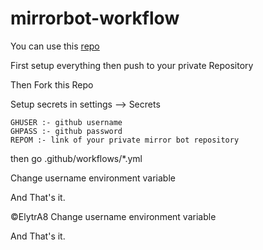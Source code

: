 # mirrorbot-workflow

You can use this [repo](https://github.com/lzzy12/python-aria-mirror-bot)

First setup everything then push to your private Repository

Then Fork this Repo

Setup secrets in settings --> Secrets

```
GHUSER :- github username
GHPASS :- github password
REPOM :- link of your private mirror bot repository
```
then go .github/workflows/*.yml

Change username environment variable 

And That's it.

©ElytrA8
Change username environment variable

And That's it.
